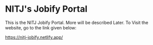 # NITJ's Jobify Portal

This is the NITJ Jobify Portal. More will be described Later. To Visit the website, go to the link given below:

https://nitj-jobify.netlify.app/
